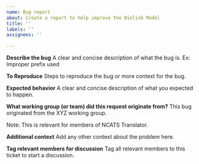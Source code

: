 ```yaml
---
name: Bug report
about: Create a report to help improve the Biolink Model
title: ''
labels: ''
assignees: ''

---
```


**Describe the bug**
A clear and concise description of what the bug is. Ex: Improper prefix used 

**To Reproduce**
Steps to reproduce the bug or more context for the bug.

**Expected behavior**
A clear and concise description of what you expected to happen.

**What working group (or team) did this request originate from?**
This bug originated from the XYZ working group.

Note: This is relevant for members of NCATS Translator.

**Additional context**
Add any other context about the problem here.

**Tag relevant members for discussion**
Tag all relevant members to this ticket to start a discussion.
